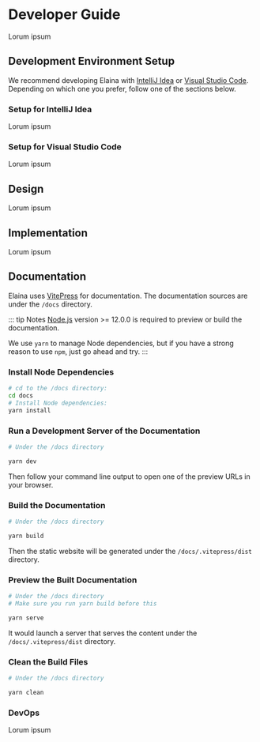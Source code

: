 # Developer Guide

Lorum ipsum

## Development Environment Setup

We recommend developing Elaina with [IntelliJ Idea](#setup-for-intellij-idea) or [Visual Studio Code](#setup-for-visual-studio-code). Depending on which one you prefer, follow one of the sections below.

### Setup for IntelliJ Idea

Lorum ipsum

### Setup for Visual Studio Code

Lorum ipsum

## Design

Lorum ipsum

## Implementation

Lorum ipsum

## Documentation

Elaina uses [VitePress](https://vitepress.vuejs.org/) for documentation. The documentation sources are under the `/docs` directory. 

::: tip Notes
[Node.js](https://nodejs.org/) version >= 12.0.0 is required to preview or build the documentation.

We use `yarn` to manage Node dependencies, but if you have a strong reason to use `npm`, just go ahead and try.
:::

### Install Node Dependencies

```bash
# cd to the /docs directory:
cd docs
# Install Node dependencies:
yarn install
```

### Run a Development Server of the Documentation

```bash
# Under the /docs directory

yarn dev
```

Then follow your command line output to open one of the preview URLs in your browser.

### Build the Documentation

```bash
# Under the /docs directory

yarn build
```

Then the static website will be generated under the `/docs/.vitepress/dist` directory.

### Preview the Built Documentation

```bash
# Under the /docs directory
# Make sure you run yarn build before this

yarn serve
```

It would launch a server that serves the content under the `/docs/.vitepress/dist` directory.

### Clean the Build Files

```bash
# Under the /docs directory

yarn clean
```

### DevOps

Lorum ipsum
